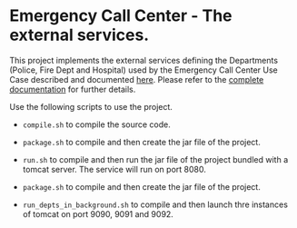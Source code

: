 # Emergency Call Center - The external services.

This project implements the external services defining the Departments (Police, Fire Dept and Hospital) used by the Emergency Call Center Use Case described and documented [here](..).
Please refer to the [complete documentation](..) for further details.

Use the following scripts to use the project.

* `compile.sh` to compile the source code.

* `package.sh` to compile and then create the jar file of the project.

* `run.sh` to compile and then run the jar file of the project bundled with a tomcat server. The service will run on port 8080.

* `package.sh` to compile and then create the jar file of the project.

* `run_depts_in_background.sh` to compile and then launch thre instances of tomcat on port 9090, 9091 and 9092.
